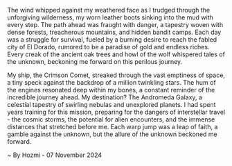 
The wind whipped against my weathered face as I trudged through the unforgiving wilderness, my worn leather boots sinking into the mud with every step. The path ahead was fraught with danger, a tapestry woven with dense forests, treacherous mountains, and hidden bandit camps. Each day was a struggle for survival, fueled by a burning desire to reach the fabled city of El Dorado, rumored to be a paradise of gold and endless riches. Every creak of the ancient oak trees and howl of the wolf whispered tales of the unknown, beckoning me forward on this perilous journey.

My ship, the Crimson Comet, streaked through the vast emptiness of space, a tiny speck against the backdrop of a million twinkling stars. The hum of the engines resonated deep within my bones, a constant reminder of the incredible journey ahead. My destination? The Andromeda Galaxy, a celestial tapestry of swirling nebulas and unexplored planets. I had spent years training for this mission, preparing for the dangers of interstellar travel - the cosmic storms, the potential for alien encounters, and the immense distances that stretched before me.  Each warp jump was a leap of faith, a gamble against the unknown, but the allure of the unknown beckoned me forward. 

~ By Hozmi - 07 November 2024
